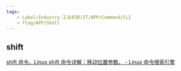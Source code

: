 ```yaml
---
tags:
    - Label/Industry-工业科学/IT/APP/Command/CLI
    - flag/APP/Shell
---
```


## shift

[shift 命令，Linux shift 命令详解：移动位置参数。 - Linux 命令搜索引擎](https://wangchujiang.com/linux-command/c/shift.html)